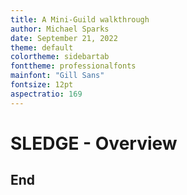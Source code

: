 ```yaml
---
title: A Mini-Guild walkthrough
author: Michael Sparks
date: September 21, 2022
theme: default
colortheme: sidebartab
fonttheme: professionalfonts
mainfont: "Gill Sans"
fontsize: 12pt
aspectratio: 169
---
```

# SLEDGE - Overview


## End

<!--

(This comment does not appear in generated versions)
pandoc -s --columns=70  --pdf-engine xelatex  -t beamer 20210211.SledgeNotes-presentation.md -o 20210211.SledgeNotes-presentation.pdf

-->

